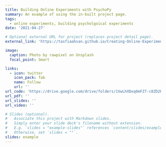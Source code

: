 ```yaml
---
title: Building Online Experiments with PsychoPy
summary: An example of using the in-built project page.
tags:
  - online experiments, building psycholgoical experiments
date: '2021-04-27'

# Optional external URL for project (replaces project detail page).
external_link: 'https://tasfiaahsan.github.io/Creating-Online-Experiments-with-PsychoPy/'

image:
  caption: Photo by rawpixel on Unsplash
  focal_point: Smart

links:
  - icon: twitter
    icon_pack: fab
    name: Follow
    url: ''
url_code: 'https://drive.google.com/drive/folders/1VwLhXDxq6mFZ7-c8ZD2PnsAyzKMtWYgE?usp=sharing'
url_pdf: ''
url_slides: ''
url_video: ''

# Slides (optional).
#   Associate this project with Markdown slides.
#   Simply enter your slide deck's filename without extension.
#   E.g. `slides = "example-slides"` references `content/slides/example-slides.md`.
#   Otherwise, set `slides = ""`.
slides: example
---
```


